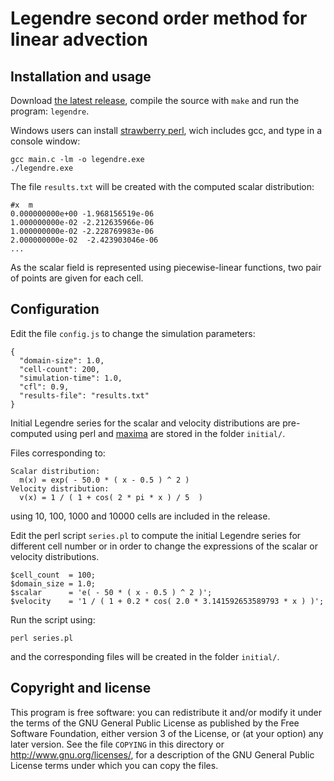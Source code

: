 Legendre second order method for linear advection
=================================================

Installation and usage
----------------------

Download [the latest release](https://github.com/B0RJA/legendre-1D/zipball/master), compile the source with `make` and run the program: `legendre`.

Windows users can install [strawberry perl](http://strawberryperl.com/), wich includes gcc, and type in a console window:

    gcc main.c -lm -o legendre.exe
    ./legendre.exe

The file `results.txt` will be created with the computed scalar distribution:

    #x  m
    0.000000000e+00	-1.968156519e-06
    1.000000000e-02	-2.212635966e-06
    1.000000000e-02	-2.228769983e-06
    2.000000000e-02  -2.423903046e-06
    ...

As the scalar field is represented using piecewise-linear functions, two pair of points are given for each cell.

Configuration
-------------

Edit the file `config.js` to change the simulation parameters:

    {
      "domain-size": 1.0,
      "cell-count": 200,
      "simulation-time": 1.0,
      "cfl": 0.9,
      "results-file": "results.txt"
    }

Initial Legendre series for the scalar and velocity distributions are pre-computed using perl and [maxima](http://maxima.sourceforge.net/) are stored in the folder `initial/`.

Files corresponding to:

    Scalar distribution:
      m(x) = exp( - 50.0 * ( x - 0.5 ) ^ 2 )
    Velocity distribution:
      v(x) = 1 / ( 1 + cos( 2 * pi * x ) / 5  )

using 10, 100, 1000 and 10000 cells are included in the release.

Edit the perl script `series.pl` to compute the initial Legendre series for different cell number or in order to change the expressions of the scalar or velocity distributions.

    $cell_count  = 100;
    $domain_size = 1.0;
    $scalar      = 'e( - 50 * ( x - 0.5 ) ^ 2 )';
    $velocity    = '1 / ( 1 + 0.2 * cos( 2.0 * 3.141592653589793 * x ) )';

Run the script using:

    perl series.pl

and the corresponding files will be created in the folder `initial/`.

Copyright and license
---------------------

This program is free software: you can redistribute it and/or modify it under the terms of the GNU General Public License as published by the Free Software Foundation, either version 3 of the License, or (at your option) any later version.
See the file `COPYING` in this directory or  http://www.gnu.org/licenses/, for a description of the GNU General Public License terms under which you can copy the files.
